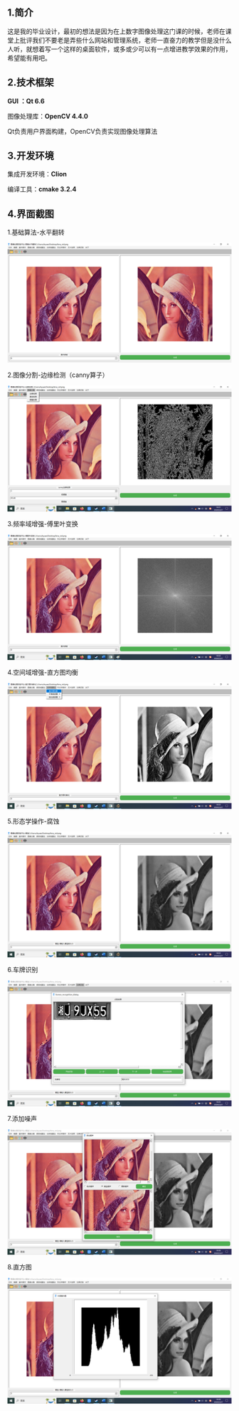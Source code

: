 ## 1.简介

这是我的毕业设计，最初的想法是因为在上数字图像处理这门课的时候，老师在课堂上批评我们不要老是弄些什么网站和管理系统，老师一直奋力的教学但是没什么人听，就想着写一个这样的桌面软件，或多或少可以有一点增进教学效果的作用，希望能有用吧。

## 2.技术框架

**GUI ：Qt 6.6**

图像处理库：**OpenCV 4.4.0**

Qt负责用户界面构建，OpenCV负责实现图像处理算法

## 3.开发环境

集成开发环境：**Clion**

编译工具：**cmake 3.2.4**

## 4.界面截图

1.基础算法-水平翻转

![基础](./screenShot/base.png)

2.图像分割-边缘检测（canny算子）

![](./screenShot/edge.png)

3.频率域增强-傅里叶变换

![](./screenShot/frequency.png)

4.空间域增强-直方图均衡

![](./screenShot/dimension.png)

5.形态学操作-腐蚀

![](./screenShot/erosion.png)

6.车牌识别

![](./screenShot/recognize.png)

7.添加噪声

![](./screenShot/noise.png)

8.直方图

![](./screenShot/histogram.png)
